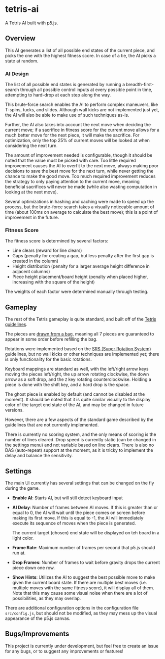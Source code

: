 # tetris-ai

A Tetris AI built with [p5.js](https://p5js.org).

## Overview

This AI generates a list of all possible end states of the current piece, and picks the one with the highest fitness
score. In case of a tie, the AI picks a state at random.

### AI Design

The list of all possible end states is generated by running a breadth-first-search through all possible control inputs
at every possible point in time, attempting to hard-drop at each step along the way.

This brute-force search enables the AI to perform complex maneuvers, like T-spins, tucks, and slides. Although wall
kicks are not implemented just yet, the AI will also be able to make use of such techniques as-is.

Further, the AI also takes into account the next move when deciding the current move; if a sacrifice in fitness score
for the current move allows for a much better move for the next piece, it will make the sacrifice. For optimization,
only the top 25% of current moves will be looked at when considering the next turn.

The amount of improvement needed is configurable, though it should be noted that the value must be picked with care.
Too little required improvement causes the AI to overfit to the next move, always making poor decisions to save the best move
for the next turn, while never getting the chance to make the good move. Too much required improvement reduces the
strategy to only paying attention to the current move, meaning beneficial sacrifices will never be made (while also
wasting computation in looking at the next move).

Several optimizations in hashing and caching were made to speed up the process, but the brute-force search takes a
visually noticeable amount of time (about 100ms on average to calculate the best move); this is a point of improvement
in the future.

### Fitness Score

The fitness score is determined by several factors:

* Line clears (reward for line clears)
* Gaps (penalty for creating a gap, but less penalty after the first gap is created in the column)
* Height distribution (penalty for a larger average height difference in adjacent columns)
* Piece height placement/board height (penalty when placed higher, increasing with the square of the height)

The weights of each factor were determined manually through testing.

## Gameplay

The rest of the Tetris gameplay is quite standard, and built off of
the [Tetris guidelines](https://tetris.fandom.com/wiki/Tetris_Guideline).

The pieces are [drawn from a bag](https://tetris.fandom.com/wiki/Random_Generator), meaning all 7 pieces are
guaranteed to appear in some order before refilling the bag.

Rotations were implemented based on the [SRS (Super Rotation System)](https://tetris.fandom.com/wiki/SRS)
guidelines, but no wall kicks or other techniques are implemented yet; there is only functionality for the basic
rotations.

Keyboard mappings are standard as well, with the left/right arrow keys moving the pieces left/right, the up arrow
rotating clockwise, the down arrow as a soft drop, and the `Z` key rotating counterclockwise. Holding a piece is done
with the shift key, and a hard drop is the space.

The ghost piece is enabled by default (and cannot be disabled at the moment). It should be noted that it is quite
similar visually to the display color of the target end state of the AI, and may be changed in future versions.

However, there are a few aspects of the standard game described by the guidelines that are not currently implemented.

There is currently no scoring system, and the only means of scoring is the number of lines cleared. Drop speed is
currently static (can be changed in the settings menu) and not variable based on line clears. There is also no DAS
(auto-repeat) support at the moment, as it is tricky to implement the delay and balance the sensitivity.

## Settings

The main UI currently has several settings that can be changed on the fly during the game.

* **Enable AI**: Starts AI, but will still detect keyboard input

* **AI Delay**: Number of frames between AI moves.
  If this is greater than or equal to 0, the AI will wait until the piece comes on screen before making its first move.
  If this is equal to -1, the AI will immediately execute its sequence of moves when the piece is generated.

  The current target (chosen) end state will be displayed on teh board in a light color.

* **Frame Rate**: Maximum number of frames per second that p5.js should run at.

* **Drop Frames**: Number of frames to wait before gravity drops the current piece down one row.

* **Show Hints**: Utilizes the AI to suggest the best possible move to make given the current board state.
  If there are multiple best moves (i.e. multiple moves with the same fitness score), it will display all of them. Note
  that this may cause some visual noise when there are a lot of possibilities, as they may overlap.

There are additional configuration options in the configuration file `src/config.js`, but should not be modified, as
they may mess up the visual appearance of the p5.js canvas.

## Bugs/Improvements

This project is currently under development, but feel free to create an issue for any bugs, or to suggest any
improvements or features!
